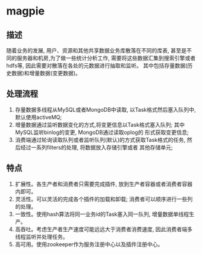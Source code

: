 # magpie
## 描述
随着业务的发展, 用户、资源和其他共享数据业务库散落在不同的库表, 甚至是不同的服务器和机房,为了做一些统计分析工作,
需要将这些数据汇集到搜索引擎或者hdfs等, 因此需要对散落在各处的元数据进行抽取和监听。
其中包括存量数据(历史数据)和增量数据(变更数据)。

## 处理流程
1. 存量数据多线程从MySQL或者MongoDB中读取, 以Task格式然后塞入队列中, 默认使用activeMQ;
2. 增量数据通过监听数据变化的方式,将变更信息以Task格式塞入队列; 其中MySQL监听binlog的变更, MongoDB通过读取oplog的
形式获取变更信息;
3. 消费端通过轮询读取队列或者监听队列(默认)的方式获取Task格式的任务, 然后经过一系列filters的处理, 将数据放入存储引擎或者
其他存储单元;

## 特点
1. 扩展性。各生产者和消费者只需要完成插件, 放到生产者容器或者消费者容器内即可。
2. 灵活性。可以灵活的完成各个插件的加载和卸载; 消费者可以顺序进行一些列的处理。
3. 一致性。使用hash算法将同一业务id的Task塞入同一队列, 增量数据单线程生产。
4. 高吞吐。考虑生产者生产速度可能远远大于消费者消费速度, 因此消费者端多线程监听并处理任务。
5. 高可用。使用zookeeper作为服务注册中心以及插件注册中心。
